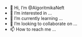 - 👋 Hi, I’m @AlgoritmikaNeft
- 👀 I’m interested in ...
- 🌱 I’m currently learning ...
- 💞️ I’m looking to collaborate on ...
- 📫 How to reach me ...

<!---
AlgoritmikaNeft/AlgoritmikaNeft is a ✨ special ✨ repository because its `README.md` (this file) appears on your GitHub profile.
You can click the Preview link to take a look at your changes.
--->
